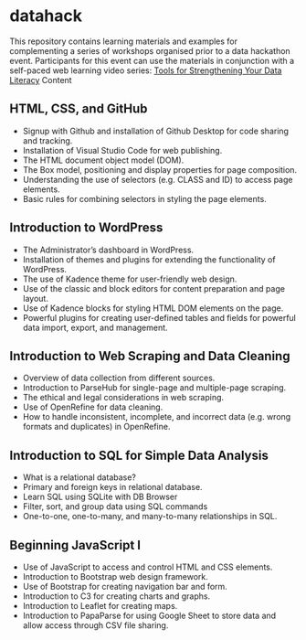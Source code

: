 # datahack
This repository contains learning materials and examples for complementing a series of workshops organised prior to a data hackathon event. Participants for this event can use the materials in conjunction with a self-paced web learning video series: 
[Tools for Strengthening Your Data Literacy](https://hkdesign.org/courses-page/tools-for-strengthening-your-data-literacy)
Content
## HTML, CSS, and GitHub
- Signup with Github and installation of Github Desktop for code sharing and tracking.
- Installation of Visual Studio Code for web publishing.
- The HTML document object model (DOM).
- The Box model, positioning and display properties for page composition.
- Understanding the use of selectors (e.g. CLASS and ID) to access page elements.
- Basic rules for combining selectors in styling the page elements.
## Introduction to WordPress
- The Administrator’s dashboard in WordPress.
- Installation of themes and plugins for extending the functionality of WordPress.
- The use of Kadence theme for user-friendly web design.
- Use of the classic and block editors for content preparation and page layout.
- Use of Kadence blocks for styling HTML DOM elements on the page.
- Powerful plugins for creating user-defined tables and fields for powerful data import, export, and management.
## Introduction to Web Scraping and Data Cleaning
- Overview of data collection from different sources.
- Introduction to ParseHub for single-page and multiple-page scraping.
- The ethical and legal considerations in web scraping.
- Use of OpenRefine for data cleaning.
- How to handle inconsistent, incomplete, and incorrect data (e.g. wrong formats and duplicates) in OpenRefine.
## Introduction to SQL for Simple Data Analysis
- What is a relational database?
- Primary and foreign keys in relational database.
- Learn SQL using SQLite with DB Browser
- Filter, sort, and group data using SQL commands
- One-to-one, one-to-many, and many-to-many relationships in SQL.
## Beginning JavaScript I
- Use of JavaScript to access and control HTML and CSS elements.
- Introduction to Bootstrap web design framework.
- Use of Bootstrap for creating navigation bar and form.
- Introduction to C3 for creating charts and graphs.
- Introduction to Leaflet for creating maps.
- Introduction to PapaParse for using Google Sheet to store data and allow access through CSV file sharing.
